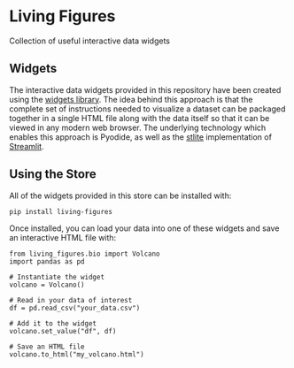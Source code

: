 # Living Figures
Collection of useful interactive data widgets

## Widgets

The interactive data widgets provided in this repository have been
created using the [widgets library](https://www.github.com/FredHutch/widgets).
The idea behind this approach is that the complete set of instructions
needed to visualize a dataset can be packaged together in a single HTML
file along with the data itself so that it can be viewed in any modern
web browser.
The underlying technology which enables this approach is Pyodide,
as well as the [stlite](https://github.com/whitphx/stlite) implementation
of [Streamlit](https://streamlit.io/).

## Using the Store

All of the widgets provided in this store can be installed with:

```
pip install living-figures
```

Once installed, you can load your data into one of these widgets
and save an interactive HTML file with:

```#!/usr/bin/env python
from living_figures.bio import Volcano
import pandas as pd

# Instantiate the widget
volcano = Volcano()

# Read in your data of interest
df = pd.read_csv("your_data.csv")

# Add it to the widget
volcano.set_value("df", df)

# Save an HTML file
volcano.to_html("my_volcano.html")
```

